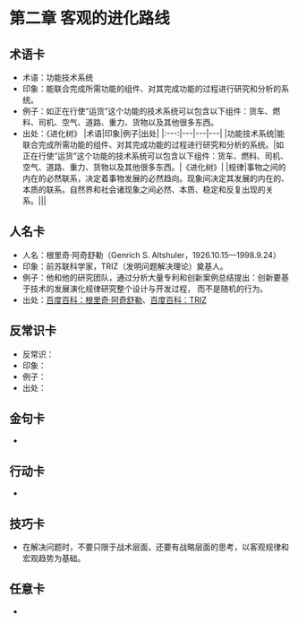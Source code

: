 # 第二章 客观的进化路线
## 术语卡
- 术语：功能技术系统
- 印象：能联合完成所需功能的组件、对其完成功能的过程进行研究和分析的系统。
- 例子：如正在行使“运货”这个功能的技术系统可以包含以下组件：货车、燃料、司机、空气、道路、重力、货物以及其他很多东西。
- 出处：《进化树》
|术语|印象|例子|出处|
|:---:|---|---|---|
|功能技术系统|能联合完成所需功能的组件、对其完成功能的过程进行研究和分析的系统。|如正在行使“运货”这个功能的技术系统可以包含以下组件：货车、燃料、司机、空气、道路、重力、货物以及其他很多东西。|《进化树》|
|规律|事物之间的内在的必然联系，决定着事物发展的必然趋向。现象间决定其发展的内在的、本质的联系。自然界和社会诸现象之间必然、本质、稳定和反复出现的关系。|||

## 人名卡
- 人名：根里奇·阿奇舒勒（Genrich S. Altshuler，1926.10.15—1998.9.24）
- 印象：前苏联科学家，TRIZ（发明问题解决理论）奠基人。
- 例子：他和他的研究团队，通过分析大量专利和创新案例总结提出：创新要基于技术的发展演化规律研究整个设计与开发过程， 而不是随机的行为。
- 出处：[百度百科：根里奇·阿奇舒勒](http://baike.baidu.com/item/根里奇·阿奇舒勒)、[百度百科：TRIZ](http://baike.baidu.com/view/194323.htm)

## 反常识卡
- 反常识：
- 印象：
- 例子：
- 出处：

## 金句卡
- 

## 行动卡
- 

## 技巧卡
- 在解决问题时，不要只限于战术层面，还要有战略层面的思考，以客观规律和宏观趋势为基础。

## 任意卡
- 
